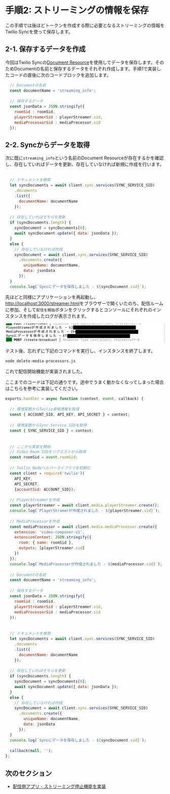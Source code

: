 # 手順2: ストリーミングの情報を保存

この手順では後ほどトークンを作成する際に必要となるストリーミングの情報をTwilio Syncを使って保存します。

## 2-1. 保存するデータを作成

今回はTwilio Syncの[Document Resource](https://www.twilio.com/docs/sync/api/document-resource)を使用してデータを保存します。そのためDocumentの名前と保存するデータをそれぞれ作成します。手順1で実装したコードの直後に次のコードブロックを追加します。

```js
  // Documentの名前
  const documentName = 'streaming_info';
  
  // 保存するデータ
  const jsonData = JSON.stringify({
    roomSid : roomSid,
    playerStreamerSid : playerStreamer.sid,
    mediaProcessorSid : mediaProcessor.sid
  });
```

## 2-2. Syncからデータを取得

次に既に`streaming_info`という名前のDocument Resourceが存在するかを確認し、存在していればデータを更新、存在していなければ新規に作成を行います。

```js

  // ドキュメントを検索
  let syncDocuments = await client.sync.services(SYNC_SERVICE_SID)
    .documents
    .list({
      documentName: documentName
    });
    
  // 存在していればそちらを更新
  if (syncDocuments.length) {
    syncDocument = syncDocuments[0];
    await syncDocument.update({ data: jsonData });
  }
  else {
    // 存在していなければ作成
    syncDocument = await client.sync.services(SYNC_SERVICE_SID)
      .documents.create({
        uniqueName: documentName,
        data: jsonData
      });
  }
  console.log(`Syncにデータを保存しました - ${syncDocument.sid}`);
```

先ほどと同様にアプリケーションを再起動し、[http://localhost:3000/streamer.html](http://localhost:3000/streamer.html)をブラウザーで開くいたのち、配信ルームに参加、そして`配信を開始`ボタンをクリックするとコンソールにそれぞれのインスタンスを作成したログが表示されます。

![Streamer App](../../assets/02-streaming-started-sync.png)

テスト後、忘れずに下記のコマンドを実行し、インスタンスを終了します。

```bash
node delete-media-processors.js
```

これで配信開始機能が実装されました。

ここまでのコードは下記の通りです。途中でうまく動かなくなってしまった場合はこちらを参考に実装してください。

```js
exports.handler = async function (context, event, callback) {

  // 環境変数からTwilio資格情報を取得
  const { ACCOUNT_SID, API_KEY, API_SECRET } = context;

  // 環境変数からSync Service SIDを取得
  const { SYNC_SERVICE_SID } = context;


  // ここから実装を開始
  // Video Room SIDをリクエストから取得
  const roomSid = event.roomSid;

  // Twilio Nodeヘルパーライブラリを初期化
  const client = require('twilio')(
    API_KEY, 
    API_SECRET, 
    {accountSid: ACCOUNT_SID});

  // PlayerStreamerを作成
  const playerStreamer = await client.media.playerStreamer.create();
  console.log(`PlayerStramerが作成されました - ${playerStreamer.sid}`);

  // MediaProcessorを作成
  const mediaProcessor = await client.media.mediaProcessor.create({
    extension: 'video-composer-v1',
    extensionContext: JSON.stringify({
      room: { name: roomSid },
      outputs: [playerStreamer.sid]
    })
  });
  console.log(`MediaProcessorが作成されました - ${mediaProcessor.sid}`);

  // Documentの名前
  const documentName = 'streaming_info';

  // 保存するデータ
  const jsonData = JSON.stringify({
    roomSid : roomSid,
    playerStreamerSid : playerStreamer.sid,
    mediaProcessorSid : mediaProcessor.sid
  });
  

  // ドキュメントを検索
  let syncDocuments = await client.sync.services(SYNC_SERVICE_SID)
    .documents
    .list({
      documentName: documentName
    });

  // 存在していればそちらを更新
  if (syncDocuments.length) {
    syncDocument = syncDocuments[0];
    await syncDocument.update({ data: jsonData });
  }
  else {
    // 存在していなければ作成
    syncDocument = await client.sync.services(SYNC_SERVICE_SID)
      .documents.create({
        uniqueName: documentName,
        data: jsonData
      });
  }
  console.log(`Syncにデータを保存しました - ${syncDocument.sid}`);

  callback(null, '');
};
```

## 次のセクション

- [配信側アプリ - ストリーミング停止機能を実装](../03-Streamer-Stop-Broadcast/00-Overview.md)
